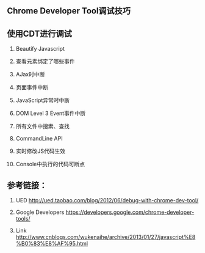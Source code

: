 ## Chrome Developer Tool调试技巧

使用CDT进行调试
---------------
1. Beautify Javascript

2. 查看元素绑定了哪些事件

3. AJax时中断

4. 页面事件中断

5. JavaScript异常时中断

6. DOM Level 3 Event事件中断

7. 所有文件中搜索、查找

8. CommandLine API

9. 实时修改JS代码生效

10. Console中执行的代码可断点









参考链接：
---------
1. UED http://ued.taobao.com/blog/2012/06/debug-with-chrome-dev-tool/

2. Google Developers https://developers.google.com/chrome-developer-tools/

3. Link http://www.cnblogs.com/wukenaihe/archive/2013/01/27/javascript%E8%B0%83%E8%AF%95.html


